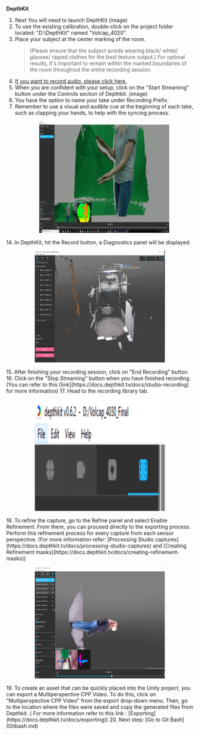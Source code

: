  **DepthKit**
1. Next You will need to launch DepthKit (image)
2. To use the existing calibration, double-click on the project folder located: "D:\DepthKit" named "Volcap_4020".
 7. Place your subject at the center marking of the room. 
	>(Please ensure that the subject avoids wearing black/ white/ glasses/ ripped clothes for the best texture output.)
	> For optimal results, it's important to remain within the marked boundaries of the room throughout the entire recording session.
 8. [If you want to record audio, please click here.](reaper.md)
 9. When you are confident with your setup, click on the "Start Streaming" button under the Controls section of Depthkit. (image)
 11. You have the option to name your take under Recording Prefix.
 12. Remember to use a visual and audible cue at the beginning of each take, such as clapping your hands, to help with the syncing process.
      <p align="center">
     <img src="images/DK/clap.PNG" width="350" height="300" alt="Open Device">
   </p>
 14. In DepthKit, hit the Record button, a Diagnostics panel will be displayed.
       <p align="center">
     <img src="images/DK/main.PNG" width="350" height="300" alt="Open Device">
   </p>
 15. After finishing your recording session, click on "End Recording" button.
 16. Click on the "Stop Streaming" button when you have finished recording. (You can refer to this [link](https://docs.depthkit.tv/docs/studio-recording) for more information)
 17. Head to the recording library tab.
      <p align="center">
     <img src="images/DK/record.PNG" width="350" height="300" alt="Open Device">
   </p>
 18. To refine the capture, go to the Refine panel and select Enable Refinement. From there, you can proceed directly to the exporting process. Perform this refinement process for every capture from each sensor perspective. (For more information refer: [Processing Studio captures](https://docs.depthkit.tv/docs/processing-studio-captures) and [Creating Refinement masks](https://docs.depthkit.tv/docs/creating-refinement-masks))
      <p align="center">
     <img src="images/DK/refine.PNG" width="350" height="300" alt="Open Device">
   </p>
 19. To create an asset that can be quickly placed into  the  Unity project, you can export a Multiperspective CPP Video. To do this, click on "Multiperspective CPP Video" from the export drop-down menu. Then, go to the location where the files were saved and copy the generated files from Depthkit. ( For more information refer to this link : [Exporting](https://docs.depthkit.tv/docs/exporting))
 20. Next step: [Go to Git Bash](Gitbash.md)
